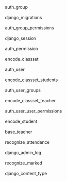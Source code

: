 auth_group <br>                  
django_migrations <br>         
auth_group_permissions <br>      
django_session <br>            
auth_permission <br>             
encode_classset <br>           
auth_user <br>                   
encode_classset_students <br>  
auth_user_groups <br>            
encode_classset_teacher <br>   
auth_user_user_permissions <br><br>
encode_student <br>            
base_teacher <br>                
recognize_attendance <br>      
django_admin_log <br>            
recognize_marked <br>          
django_content_type <br>
